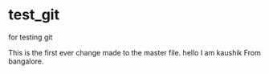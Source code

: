 # test_git
for testing git

This is the first ever change made to the master file.
hello I am kaushik From bangalore.
